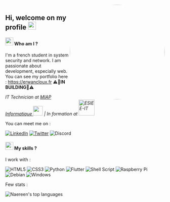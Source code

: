 <img align="right" src="https://media.giphy.com/media/84SFZf1BKgzeny1WxQ/giphy.gif" width="300px" style="border-radius:50%">

## Hi, welcome on my profile <img src="https://media.giphy.com/media/hvRJCLFzcasrR4ia7z/giphy.gif" width="25px">

#### <img src="https://i.pinimg.com/originals/20/c6/09/20c609f194dde4421224b94e9d3d5c6c.gif" width="25px"> Who am I ?

I'm a french student in system security and network. I am passionate about development, especially web. You can see my portfolio here : https://erwancloux.fr ⚠️🚧**IN BUILDING**🚧⚠️

<p><em>IT Technician at <a href="https://miap.fr">MIAP Informatique <img src="https://lh3.googleusercontent.com/-dziqP6nan8I/AAAAAAAAAAI/AAAAAAAAAAA/qqEez4QwPlA/s44-p-k-no-ns-nd/photo.jpg" width="30px"/></a> | In formation at <a href="https://www.esiee-it.fr/fr"><img src="https://www.esiee-it.fr/themes/custom/generic/medias/logo-esiee-it.png" alt="ESIEE-IT" width="50px"/></a></em></p>


You can meet me on :

[![LinkedIn](https://img.shields.io/badge/linkedin-%230077B5.svg?style=for-the-badge&logo=linkedin&logoColor=white)](https://www.linkedin.com/in/erwanclx/)
[![Twitter](https://img.shields.io/badge/Twitter-%231DA1F2.svg?style=for-the-badge&logo=Twitter&logoColor=white)](https://www.twitter.com/erwanclx)
![Discord](https://img.shields.io/badge/Erwan&#9839;1111-%237289DA.svg?style=for-the-badge&logo=discord&logoColor=white)

#### <img src="https://pic.vsixhub.com/f4/e5/8607133c-9ced-49bd-b817-28004ca94c7c-logo.png" width="25px"> My skills ?

I work with : 

 ![HTML5](https://img.shields.io/badge/html5-%23E34F26.svg?style=for-the-badge&logo=html5&logoColor=white) ![CSS3](https://img.shields.io/badge/css3-%231572B6.svg?style=for-the-badge&logo=css3&logoColor=white) 
![Python](https://img.shields.io/badge/python-3670A0?style=for-the-badge&logo=python&logoColor=ffdd54)    ![Flutter](https://img.shields.io/badge/Flutter-%2302569B.svg?style=for-the-badge&logo=Flutter&logoColor=white) 
![Shell Script](https://img.shields.io/badge/shell_script-%23121011.svg?style=for-the-badge&logo=gnu-bash&logoColor=white) ![Raspberry Pi](https://img.shields.io/badge/-RaspberryPi-C51A4A?style=for-the-badge&logo=Raspberry-Pi)    ![Debian](https://img.shields.io/badge/Debian-D70A53?style=for-the-badge&logo=debian&logoColor=white)  ![Windows](https://img.shields.io/badge/Windows-0078D6?style=for-the-badge&logo=windows&logoColor=white)



Few stats :

![Naereen's top languages](https://github-readme-stats.vercel.app/api/top-langs/?username=erwanclx&theme=buefy&exclude_repo=glpi-glassmorphismtheme)
<br>
